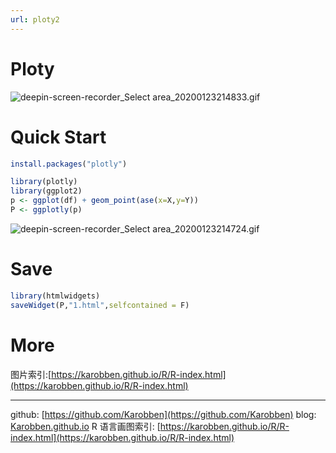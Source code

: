 ```yaml
---
url: ploty2
---
```


# Ploty

![deepin-screen-recorder_Select area_20200123214833.gif](https://cdn.nlark.com/yuque/0/2020/gif/691897/1579787331214-52d40e96-aadb-4ab9-95e1-d9c9753348a2.gif#align=left&display=inline&height=523&name=deepin-screen-recorder_Select%20area_20200123214833.gif&originHeight=523&originWidth=656&size=108678&status=done&style=none&width=656)
<a name="HvQTq"></a>
# Quick Start
```r
install.packages("plotly")

library(plotly)
library(ggplot2)
p <- ggplot(df) + geom_point(ase(x=X,y=Y))
P <- ggplotly(p)
```

![deepin-screen-recorder_Select area_20200123214724.gif](https://cdn.nlark.com/yuque/0/2020/gif/691897/1579787270007-c502f91a-716e-48c5-9023-0ca2b4b6fa75.gif#align=left&display=inline&height=564&name=deepin-screen-recorder_Select%20area_20200123214724.gif&originHeight=564&originWidth=557&size=171188&status=done&style=none&width=557)
<a name="JvQCa"></a>
# Save

```r
library(htmlwidgets)
saveWidget(P,"1.html",selfcontained = F)
```

<a name="FG8Ad"></a>
# More
图片索引:[https://karobben.github.io/R/R-index.html](https://karobben.github.io/R/R-index.html)





---
github: [https://github.com/Karobben](https://github.com/Karobben)
blog: [Karobben.github.io](http://Karobben.github.io)
R 语言画图索引: [https://karobben.github.io/R/R-index.html](https://karobben.github.io/R/R-index.html)
